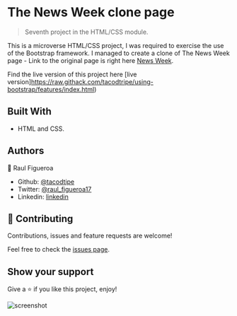 # The News Week clone page

> Seventh project in the HTML/CSS module.

This is a microverse HTML/CSS project, I was required to exercise the use of the Bootstrap framework.
I managed to create a clone of The News Week page - Link to the original page is right here [News Week](https://www.newsweek.com/).

Find the live version of this project here [live version]https://raw.githack.com/tacodtripe/using-bootstrap/features/index.html)

## Built With

- HTML and CSS.

## Authors

👤 Raul Figueroa

- Github: [@tacodtipe](https://github.com/tacodtripe)
- Twitter: [@raul_figueroa17](https://twitter.com/raul_figueroa17)
- Linkedin: [linkedin](https://www.linkedin.com/in/luis-raul-figueroa-soto-63411118a/)

## 🤝 Contributing

Contributions, issues and feature requests are welcome!

Feel free to check the [issues page](issues/).

## Show your support

Give a ⭐️ if you like this project, enjoy!

![screenshot](img/app_screenshot.jpg)
